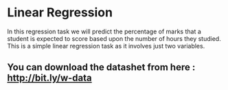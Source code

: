 # Linear Regression
In this regression task we will predict the percentage of marks that a student is expected to score based upon the number of hours they studied. This is a simple linear regression task as it involves just two variables.
## You can download the datashet from here :  http://bit.ly/w-data
